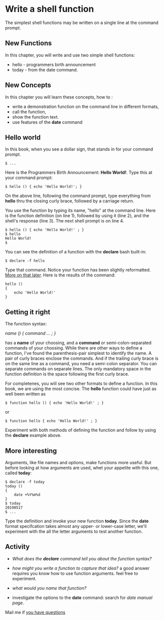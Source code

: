 <link rel="stylesheet" type="text/css" href="./mcgowan.css" />

# Write a shell function 

The simplest shell functions may be written on a single line at the
command prompt.

## New Functions

In this chapter, you will write and use two simple shell functions:

+ hello - programmers birth announcement
+ today - from the date command.

## New Concepts

In this chapter you will learn these concepts, how to :

+ write a demonstration function on the command line in different formats,
+ call the function,
+ show the function text.
+ use features of the __date__ command

## Hello world 

In this  book, when you see a dollar sign, that stands in for your
command prompt.
    
    $ ...

Here is the Programmers Birth Announcement: **Hello World!**.  Type
this at your command prompt:
    
    $ hello () { echo 'Hello World!'; }

On the above line, following the command prompt, type everything from
**hello** thru the closing curly brace, followed by a carriage return.

You use the  function by typing its name, "hello"  at the command line.
Here  is the function  definition (on  line 1),  followed by  using it
(line 2), and the shell's response (line 3).  The next shell prompt is
on line 4.
     
    $ hello () { echo 'Hello World!' ; }
    $ hello
    Hello World!
    $ 

You can see the definition of a function with the **declare**
bash built-in:
     
    $ declare -f hello

Type that command. Notice your function has been slightly
reformatted. [More on that later](#inspectAfunctionBody).
Here is the results of the command:

    hello () 
    { 
        echo 'Hello World!'
    }

## Getting it right 

The function syntax: 

*name () { command ... ; }*

has a **name** of your choosing, and a **command** or
semi-colon-separated commands of your choosing.  While there are other
ways to define a function, I've found the parenthesis-pair simplest to
identify the name.  A pair of curly braces enclose the commands.  And
if the trailing curly brace is on the same line as a command, you need
a semi-colon separator.  You can separate commands on separate lines.
The only mandatory space in the function definition is the space
following the first curly brace.

For completenes, you will see two other formats to define a function.
In this book, we are using the most concise. The **hello** function could
have just as well been written as

    $ function hello () { echo 'Hello World!' ; }

or

    $ function hello { echo 'Hello World!' ; }

Experiment with both methods of defining the function and follow by
using the **declare** example above.


## More interesting 

Arguments, like file names and options, make functions more useful.
But before looking at how arguments are used, whet your appetite with
this one, called **today**:

    $ declare -f today
    today () 
    { 
        date +%Y%m%d
    }
    $ today
    20190517
    $ ...

Type the definition and invoke your new function **today**.  Since the
**date** format specifcation takes almost any upper- or lower-case
letter, we'll experiment with the all the letter arguments to test
another function.

## Activity

* *What does the **declare** command tell you about the
  function syntax?*

* *how might you write a function to capture that idea?* a good
  answer requires you know how to use function arguments.  feel free
  to experiment.

* *what would you name that function?*

* investigate the options to the **date** command: search for
  *date manual page*.

Mail me if [you have questions](mailto:martymcgowan@alum.mit.edu?subject=writeAshellFunction)





